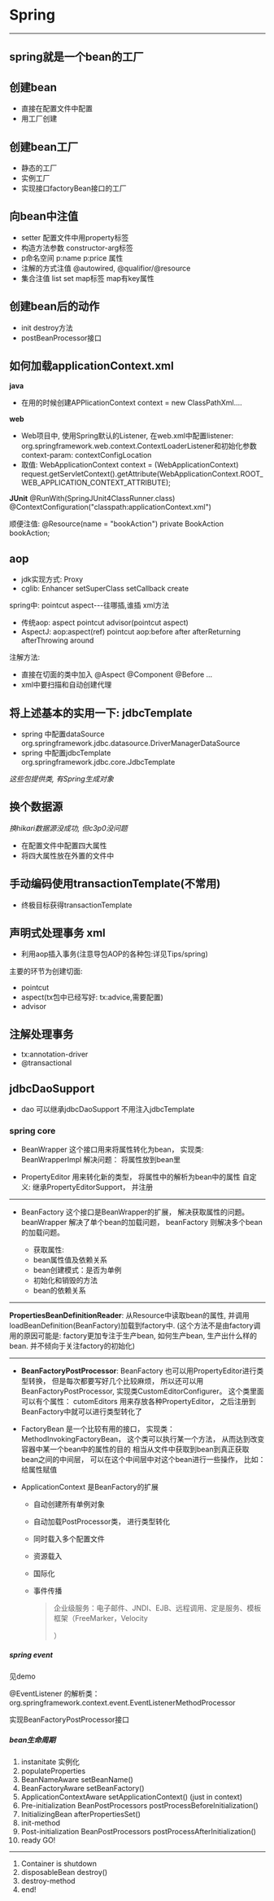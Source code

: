# Spring #
---

## spring就是一个bean的工厂 ##

## 创建bean
- 直接在配置文件中配置
- 用工厂创建

## 创建bean工厂
- 静态的工厂
- 实例工厂
- 实现接口factoryBean接口的工厂

## 向bean中注值
- setter 配置文件中用property标签
- 构造方法参数 constructor-arg标签
- p命名空间 p:name  p:price 属性
- 注解的方式注值 @autowired, @qualifior/@resource
- 集合注值 list set map标签 map有key属性

## 创建bean后的动作
- init destroy方法
- postBeanProcessor接口

## 如何加载applicationContext.xml

**java**
- 在用的时候创建APPlicationContext context = new  ClassPathXml....

**web**

- Web项目中, 使用Spring默认的Listener, 在web.xml中配置listener: org.springframework.web.context.ContextLoaderListener和初始化参数context-param: contextConfigLocation
- 取值: 
	WebApplicationContext context = (WebApplicationContext) request.getServletContext().getAttribute(WebApplicationContext.ROOT_WEB_APPLICATION_CONTEXT_ATTRIBUTE);

**JUnit**
	@RunWith(SpringJUnit4ClassRunner.class)
	@ContextConfiguration("classpath:applicationContext.xml")

顺便注值:
	@Resource(name = "bookAction")
	private BookAction bookAction;

## aop

- jdk实现方式: Proxy
- cglib: Enhancer setSuperClass setCallback create


spring中: pointcut aspect---往哪插,谁插
xml方法
- 传统aop: aspect pointcut advisor(pointcut aspect)
- AspectJ: aop:aspect(ref) pointcut aop:before after afterReturning afterThrowing around

注解方法:
- 直接在切面的类中加入 @Aspect @Component @Before ...
- xml中要扫描和自动创建代理

## 将上述基本的实用一下: jdbcTemplate

- spring 中配置dataSource org.springframework.jdbc.datasource.DriverManagerDataSource
- spring 中配置jdbcTemplate org.springframework.jdbc.core.JdbcTemplate

*这些包提供类, 有Spring生成对象*

## 换个数据源

*换hikari数据源没成功, 但c3p0没问题*

- 在配置文件中配置四大属性
- 将四大属性放在外置的文件中

## 手动编码使用transactionTemplate(不常用)

- 终极目标获得transactionTemplate

## 声明式处理事务 xml

- 利用aop插入事务(注意导包AOP的各种包:详见Tips/spring)

主要的环节为创建切面: 
- pointcut 
- aspect(tx包中已经写好: tx:advice,需要配置) 
- advisor

## 注解处理事务 

- tx:annotation-driver
- @transactional

## jdbcDaoSupport

- dao 可以继承jdbcDaoSupport 不用注入jdbcTemplate


### spring core
- BeanWrapper 这个接口用来将属性转化为bean， 实现类: BeanWrapperImpl 解决问题： 将属性放到bean里

- PropertyEditor 用来转化新的类型， 将属性中的解析为bean中的属性 自定义: 继承PropertyEditorSupport， 并注册

---

- BeanFactory 这个接口是BeanWrapper的扩展， 解决获取属性的问题。beanWrapper 解决了单个bean的加载问题， beanFactory 则解决多个bean的加载问题。

  - 获取属性: 
  - bean属性值及依赖关系
  - bean创建模式：是否为单例
  - 初始化和销毁的方法
  - bean的依赖关系
---
**PropertiesBeanDefinitionReader**: 从Resource中读取bean的属性, 并调用loadBeanDefinition(BeanFactory)加载到factory中. (这个方法不是由factory调用的原因可能是: factory更加专注于生产bean, 如何生产bean, 生产出什么样的bean. 并不倾向于关注factory的初始化)

---

- **BeanFactoryPostProcessor**: BeanFactory 也可以用PropertyEditor进行类型转换， 但是每次都要写好几个比较麻烦， 所以还可以用BeanFactoryPostProcessor, 实现类CustomEditorConfigurer。
  这个类里面可以有个属性： cutomEditors 用来存放各种PropertyEditor， 之后注册到BeanFactory中就可以进行类型转化了

- FactoryBean 是一个比较有用的接口， 实现类： MethodInvokingFactoryBean， 这个类可以执行某一个方法， 从而达到改变容器中某一个bean中的属性的目的
  相当从文件中获取到bean到真正获取bean之间的中间层， 可以在这个中间层中对这个bean进行一些操作， 比如：给属性赋值

- ApplicationContext 是BeanFactory的扩展
  - 自动创建所有单例对象

  - 自动加载PostProcessor类， 进行类型转化

  - 同时载入多个配置文件

  - 资源载入

  - 国际化

  - 事件传播

    > 企业级服务：电子邮件、JNDI、EJB、远程调用、定是服务、模板框架（FreeMarker，Velocity
    >
    > ）

##### spring event

见demo

@EventListener 的解析类：org.springframework.context.event.EventListenerMethodProcessor

实现BeanFactoryPostProcessor接口

##### bean生命周期

1. instanitate 实例化
2. populateProperties
3. BeanNameAware setBeanName()
4. BeanFactoryAware setBeanFactory()
5. ApplicationContextAware setApplicationContext()   (just in context)
6. Pre-initialization BeanPostProcessors postProcessBeforeInitialization()
7. InitializingBean afterPropertiesSet()
8. init-method
9. Post-initialization BeanPostProcessors postProcessAfterInitialization()
10. ready GO!

---

1. Container is shutdown
2. disposableBean destroy()
3. destroy-method
4. end!

